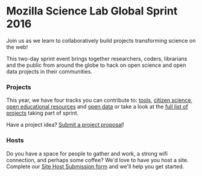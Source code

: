 # Mozilla Science Lab Global Sprint 2016

Join us as we learn to collaboratively build projects transforming science on the web! 

This two-day sprint event brings together researchers, coders, librarians and the public from around the globe to hack on open science and open data projects in their communities. 

### Projects

This year, we have four tracks you can contribute to: [tools](https://github.com/mozillascience/global-sprint-2016/issues?q=is%3Aissue+is%3Aopen+label%3A%22%5BTrack%5D+Tools%22), [citizen science](https://github.com/mozillascience/global-sprint-2016/labels/%5BTrack%5D%20Citizen%20Science), [open educational resources](https://github.com/mozillascience/global-sprint-2016/issues?q=is%3Aissue+is%3Aopen+label%3A%22%5BTrack%5D+Open+Educational+Resources%22) and [open data](https://github.com/mozillascience/global-sprint-2016/labels/%5BTrack%5D%20Open%20Data) or take a look at the  [full list of projects](https://github.com/mozillascience/global-sprint-2016/issues) taking part of sprint. 

Have a project idea? [Submit a project proposal](https://docs.google.com/forms/d/16M_SiiJkmrkkSONpgd0ERUHLkr1WF4WWXZJIwvurzIs/viewform)!


### Hosts

Do you have a space for people to gather and work, a strong wifi connection, and perhaps some coffee? We'd love to have you host a site. Complete our [Site Host Submission form](https://docs.google.com/forms/d/1uN5Q535pib0YxeZWWv1VlSdLig5mdjCWm2MuEaXz8fE/viewform) and we'll help you get started.
